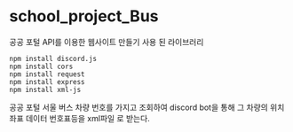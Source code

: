 # school_project_Bus
공공 포털 API를 이용한 웹사이트 만들기
사용 된 라이브러리
```
npm install discord.js
npm install cors
npm install request
npm install express
npm install xml-js
```

공공 포털 서울 버스 차량 번호를 가지고 조회하여 
discord bot을 통해 그 차량의 위치 좌표 데이터 번호표등을
xml파일 로 받는다.